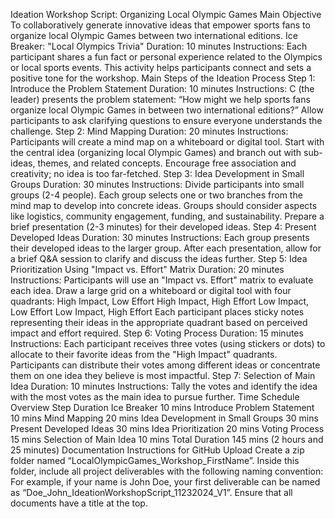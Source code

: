 Ideation Workshop Script: Organizing Local Olympic Games
Main Objective
To collaboratively generate innovative ideas that empower sports fans to organize local Olympic Games between two international editions.
Ice Breaker: "Local Olympics Trivia"
Duration: 10 minutes
Instructions:
Each participant shares a fun fact or personal experience related to the Olympics or local sports events.
This activity helps participants connect and sets a positive tone for the workshop.
Main Steps of the Ideation Process
Step 1: Introduce the Problem Statement
Duration: 10 minutes
Instructions:
C (the leader) presents the problem statement: “How might we help sports fans organize local Olympic Games in between two international editions?”
Allow participants to ask clarifying questions to ensure everyone understands the challenge.
Step 2: Mind Mapping
Duration: 20 minutes
Instructions:
Participants will create a mind map on a whiteboard or digital tool.
Start with the central idea (organizing local Olympic Games) and branch out with sub-ideas, themes, and related concepts.
Encourage free association and creativity; no idea is too far-fetched.
Step 3: Idea Development in Small Groups
Duration: 30 minutes
Instructions:
Divide participants into small groups (2-4 people).
Each group selects one or two branches from the mind map to develop into concrete ideas.
Groups should consider aspects like logistics, community engagement, funding, and sustainability.
Prepare a brief presentation (2-3 minutes) for their developed ideas.
Step 4: Present Developed Ideas
Duration: 30 minutes
Instructions:
Each group presents their developed ideas to the larger group.
After each presentation, allow for a brief Q&A session to clarify and discuss the ideas further.
Step 5: Idea Prioritization Using "Impact vs. Effort" Matrix
Duration: 20 minutes
Instructions:
Participants will use an "Impact vs. Effort" matrix to evaluate each idea.
Draw a large grid on a whiteboard or digital tool with four quadrants:
High Impact, Low Effort
High Impact, High Effort
Low Impact, Low Effort
Low Impact, High Effort
Each participant places sticky notes representing their ideas in the appropriate quadrant based on perceived impact and effort required.
Step 6: Voting Process
Duration: 15 minutes
Instructions:
Each participant receives three votes (using stickers or dots) to allocate to their favorite ideas from the "High Impact" quadrants.
Participants can distribute their votes among different ideas or concentrate them on one idea they believe is most impactful.
Step 7: Selection of Main Idea
Duration: 10 minutes
Instructions:
Tally the votes and identify the idea with the most votes as the main idea to pursue further.
Time Schedule Overview
Step	Duration
Ice Breaker	10 mins
Introduce Problem Statement	10 mins
Mind Mapping	20 mins
Idea Development in Small Groups	30 mins
Present Developed Ideas	30 mins
Idea Prioritization	20 mins
Voting Process	15 mins
Selection of Main Idea	10 mins
Total Duration	145 mins (2 hours and 25 minutes)
Documentation Instructions for GitHub Upload
Create a zip folder named “LocalOlympicGames_Workshop_FirstName”.
Inside this folder, include all project deliverables with the following naming convention:
For example, if your name is John Doe, your first deliverable can be named as “Doe_John_IdeationWorkshopScript_11232024_V1”.
Ensure that all documents have a title at the top.
